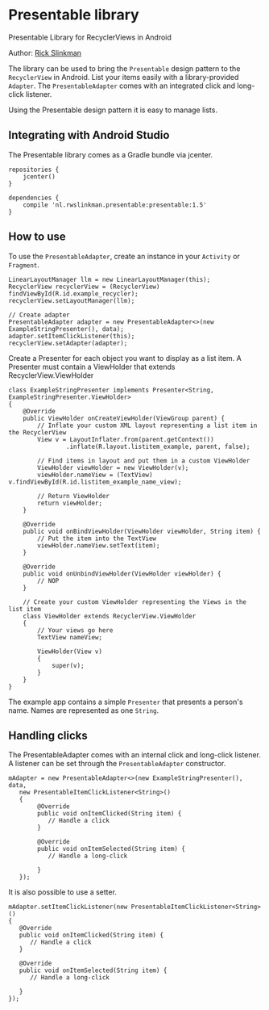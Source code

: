 Presentable library
=======

Presentable Library for RecyclerViews in Android

Author: [Rick Slinkman](<http://rwslinkman.nl>)

The library can be used to bring the `Presentable` design pattern to the `RecyclerView` in Android.
List your items easily with a library-provided `Adapter`.
The `PresentableAdapter` comes with an integrated click and long-click listener.

Using the Presentable design pattern it is easy to manage lists.

Integrating with Android Studio
-------------------------------

The Presentable library comes as a Gradle bundle via jcenter.
```
repositories {
    jcenter()
}
```

```
dependencies {
	compile 'nl.rwslinkman.presentable:presentable:1.5'
}
```

How to use
----------
To use the `PresentableAdapter`, create an instance in your `Activity` or `Fragment`.

```
LinearLayoutManager llm = new LinearLayoutManager(this);
RecyclerView recyclerView = (RecyclerView) findViewById(R.id.example_recycler);
recyclerView.setLayoutManager(llm);

// Create adapter
PresentableAdapter adapter = new PresentableAdapter<>(new ExampleStringPresenter(), data);
adapter.setItemClickListener(this);
recyclerView.setAdapter(adapter);
```

Create a Presenter for each object you want to display as a list item.
A Presenter must contain a ViewHolder that extends RecyclerView.ViewHolder

```
class ExampleStringPresenter implements Presenter<String, ExampleStringPresenter.ViewHolder>
{
    @Override
    public ViewHolder onCreateViewHolder(ViewGroup parent) {
        // Inflate your custom XML layout representing a list item in the RecyclerView
        View v = LayoutInflater.from(parent.getContext())
                .inflate(R.layout.listitem_example, parent, false);

        // Find items in layout and put them in a custom ViewHolder
        ViewHolder viewHolder = new ViewHolder(v);
        viewHolder.nameView = (TextView) v.findViewById(R.id.listitem_example_name_view);

        // Return ViewHolder
        return viewHolder;
    }

    @Override
    public void onBindViewHolder(ViewHolder viewHolder, String item) {
        // Put the item into the TextView
        viewHolder.nameView.setText(item);
    }

    @Override
    public void onUnbindViewHolder(ViewHolder viewHolder) {
        // NOP
    }

    // Create your custom ViewHolder representing the Views in the list item
    class ViewHolder extends RecyclerView.ViewHolder
    {
        // Your views go here
        TextView nameView;

        ViewHolder(View v)
        {
            super(v);
        }
    }
}
```

The example app contains a simple `Presenter` that presents a person's name.
Names are represented as one `String`.

Handling clicks
----------
The PresentableAdapter comes with an internal click and long-click listener.
A listener can be set through the `PresentableAdapter` constructor.
 ```
 mAdapter = new PresentableAdapter<>(new ExampleStringPresenter(), data,
    new PresentableItemClickListener<String>()
    {
         @Override
         public void onItemClicked(String item) {
            // Handle a click
         }

         @Override
         public void onItemSelected(String item) {
            // Handle a long-click

         }
    });
 ```
It is also possible to use a setter.
```
mAdapter.setItemClickListener(new PresentableItemClickListener<String>()
{
   @Override
   public void onItemClicked(String item) {
      // Handle a click
   }

   @Override
   public void onItemSelected(String item) {
      // Handle a long-click

   }
});
```
